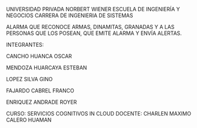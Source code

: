 UNIVERSIDAD PRIVADA NORBERT WIENER ESCUELA DE INGENIERÍA Y NEGOCIOS
CARRERA DE INGENIERIA DE SISTEMAS

ALARMA QUE RECONOCE ARMAS, DINAMITAS, GRANADAS Y A LAS PERSONAS QUE LOS POSEAN, QUE EMITE ALARMA Y ENVÍA ALERTAS.

INTEGRANTES:

CANCHO HUANCA OSCAR

MENDOZA HUARCAYA ESTEBAN

LOPEZ SILVA GINO

FAJARDO CABREL FRANCO

ENRIQUEZ ANDRADE ROYER

CURSO: SERVICIOS COGNITIVOS IN CLOUD
DOCENTE: CHARLEN MAXIMO CALERO HUAMAN
